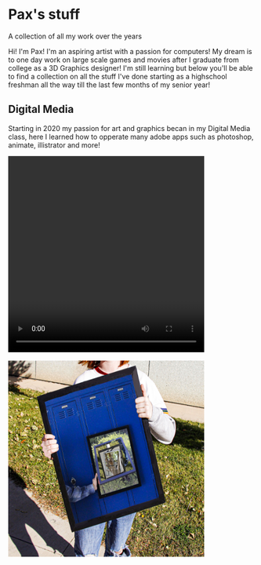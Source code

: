 # Pax's stuff
A collection of all my work over the years

Hi! I'm Pax! I'm an aspiring artist with a passion for computers! My dream is to one day work on large scale games and movies after I graduate from college as a 3D Graphics designer! I'm still learning but below you'll be able to find a collection on all the stuff I've done starting as a highschool freshman all the way till the last few months of my senior year!

## Digital Media
Starting in 2020 my passion for art and graphics becan in my Digital Media class, here I learned how to opperate many adobe apps such as photoshop, animate, illistrator and more!

<spoiler> <video src="https://github.com/AwkwardGinger05/Pax-s-stuff/assets/70280960/de51f2a8-6135-498d-87b0-70b8d9892ca8" type="video/mp4"
   video width = "400" Height ="400" controls> </spoiler>

<img src="https://github.com/AwkwardGinger05/Pax-s-stuff/blob/main/Digital%20Media/FrameInAFrame.jpg"
  Width="400"
  Height="400"> 
